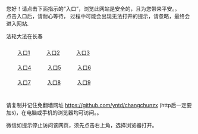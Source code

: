 您好！请点击下面指示的“入口”，浏览此网站是安全的，且为您带来平安。。 <br/>
点击入口后，请耐心等待， 过程中可能会出现无法打开的提示，请忽略，最终会进入网站. </br>

法轮大法在长春<br/>
<div style="padding:10px"><a style="margin:20px" target="_blank" href="https://d1wh11s1835qrl.cloudfront.net/2Qpsp?svtybrhk" id="ccLink1" rel="nofollow">入口1</a> <a target="_blank" style="margin:20px" href="https://d17z22t6cqbzyo.cloudfront.net/2Qpsp?kqwhkp" id="ccLink2" rel="nofollow">入口2</a> <a style="margin:20px" target="_blank" href="https://d1b24tmx8wjgw4.cloudfront.net/2Qpsp?lrunvx" id="ccLink3" rel="nofollow">入口3</a></div>

<div style="padding:10px" ><a style="margin:20px" target="_blank" href="https://d1wh11s1835qrl.cloudfront.net/2Qpsp?svtybrhk" id="ccLink4" rel="nofollow">入口4</a> <a style="margin:20px" href="https://d17z22t6cqbzyo.cloudfront.net/2Qpsp?kqwhkp" target="_blank" id="ccLink5" rel="nofollow">入口5</a> <a style="margin:20px" href="https://d1b24tmx8wjgw4.cloudfront.net/2Qpsp?lrunvx" target="_blank" id="ccLink6" rel="nofollow">入口6</a></div>

<div style="padding:10px"><a style="margin:20px" target="_blank" href="https://d1wh11s1835qrl.cloudfront.net/2Qpsp?svtybrhk" id="ccLink7" rel="nofollow">入口7</a> <a style="margin:20px" href="https://d17z22t6cqbzyo.cloudfront.net/2Qpsp?kqwhkp" target="_blank" id="ccLink8" rel="nofollow">入口8</a> <a style="margin:20px" target="_blank" href="https://d1b24tmx8wjgw4.cloudfront.net/2Qpsp?lrunvx" id="ccLink9" rel="nofollow">入口9</a></div>

<br/>



请复制并记住免翻墙网址 https://github.com/yntd/changchunzx (http后一定要加s)，在电脑或手机的浏览器均可访问。。<br/>

微信如提示停止访问该网页，须先点击右上角，选择浏览器打开。
